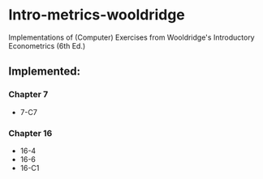 # Intro-metrics-wooldridge
 Implementations of (Computer) Exercises from Wooldridge's Introductory Econometrics (6th Ed.)

## Implemented:

### Chapter 7
* 7-C7

### Chapter 16
* 16-4
* 16-6
* 16-C1
